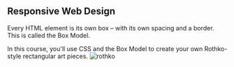 ## Responsive Web Design

Every HTML element is its own box – with its own spacing and a border. This is called the Box Model.

In this course, you'll use CSS and the Box Model to create your own Rothko-style rectangular art pieces.
![rothko](https://user-images.githubusercontent.com/83059771/179213111-ae151b08-2df2-4c55-8509-4d50ece3733d.png)
